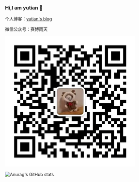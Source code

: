 ### Hi,I am yutian 👋
个人博客：[yutian's blog](https://yutianqaq.github.io/)

微信公众号：赛博雨天

![wechat](yutian4060.jpg)

![Anurag's GitHub stats](https://github-readme-stats.vercel.app/api?username=yutianqaq&show_icons=true&theme=radical)
<!--
**yutianqaq/yutianqaq** is a ✨ _special_ ✨ repository because its `README.md` (this file) appears on your GitHub profile.

Here are some ideas to get you started:

- 🔭 I’m currently working on ...
- 🌱 I’m currently learning ...
- 👯 I’m looking to collaborate on ...
- 🤔 I’m looking for help with ...
- 💬 Ask me about ...
- 📫 How to reach me: ...
- 😄 Pronouns: ...
- ⚡ Fun fact: ...
-->

